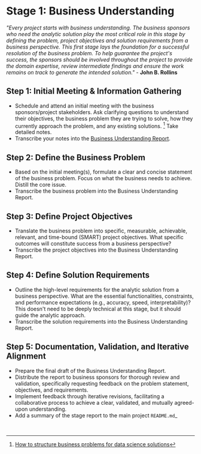 # Stage 1: Business Understanding
_"Every project starts with business understanding. The business sponsors who need the analytic solution play the most critical role in this stage by defining the problem, project objectives and solution requirements from a business perspective. This first stage lays the foundation for a successful resolution of the business problem. To help guarantee the project's success, the sponsors should be involved throughout the project to provide the domain expertise, review intermediate findings and ensure the work remains on track to generate the intended solution."_ - **John B. Rollins**

## Step 1: Initial Meeting & Information Gathering
* Schedule and attend an initial meeting with the business sponsors/project stakeholders. Ask clarifying questions to understand their objectives, the business problem they are trying to solve, how they currently approach the problem, and any existing solutions. [^1] Take detailed notes. 
* Transcribe your notes into the [Business Understanding Report](./references/01_business_understanding_report.md).

## Step 2: Define the Business Problem
* Based on the initial meeting(s), formulate a clear and concise statement of the business problem. Focus on what the business needs to achieve. Distill the core issue.
* Transcribe the business problem into the Business Understanding Report.

## Step 3: Define Project Objectives 
* Translate the business problem into specific, measurable, achievable, relevant, and time-bound (SMART) project objectives. What specific outcomes will constitute success from a business perspective?
* Transcribe the project objectives into the Business Understanding Report.

## Step 4: Define Solution Requirements
* Outline the high-level requirements for the analytic solution from a business perspective. What are the essential functionalities, constraints, and performance expectations (e.g., accuracy, speed, interpretability)? This doesn't need to be deeply technical at this stage, but it should guide the analytic approach.
* Transcribe the solution requirements into the Business Understanding Report.

## Step 5: Documentation, Validation, and Iterative Alignment
* Prepare the final draft of the Business Understanding Report.
* Distribute the report to business sponsors for thorough review and validation, specifically requesting feedback on the problem statement, objectives, and requirements.
* Implement feedback through iterative revisions, facilitating a collaborative process to achieve a clear, validated, and mutually agreed-upon understanding.
* Add a summary of the stage report to the main project `README.md`_ 

<br>  

[^1]: [How to structure business problems for data science solutions](https://towardsdatascience.com/how-to-structure-business-problems-for-data-science-solutions-d7d8a645fb75/)